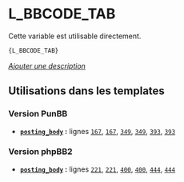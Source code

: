 # L_BBCODE_TAB


Cette variable est utilisable directement.

```html
{L_BBCODE_TAB}
```

[*Ajouter une description*](https://fa-tvars.appspot.com/var/L_BBCODE_TAB)

## Utilisations dans les templates

### Version PunBB
* __[`posting_body`](../tpl/var/punbb/posting_body.md#readme) :__ lignes [`167`](../tpl/src/punbb/posting_body.tpl#L167), [`167`](../tpl/src/punbb/posting_body.tpl#L167), [`349`](../tpl/src/punbb/posting_body.tpl#L349), [`349`](../tpl/src/punbb/posting_body.tpl#L349), [`393`](../tpl/src/punbb/posting_body.tpl#L393), [`393`](../tpl/src/punbb/posting_body.tpl#L393)

### Version phpBB2
* __[`posting_body`](../tpl/var/subsilver/posting_body.md#readme) :__ lignes [`221`](../tpl/src/subsilver/posting_body.tpl#L221), [`221`](../tpl/src/subsilver/posting_body.tpl#L221), [`400`](../tpl/src/subsilver/posting_body.tpl#L400), [`400`](../tpl/src/subsilver/posting_body.tpl#L400), [`444`](../tpl/src/subsilver/posting_body.tpl#L444), [`444`](../tpl/src/subsilver/posting_body.tpl#L444)